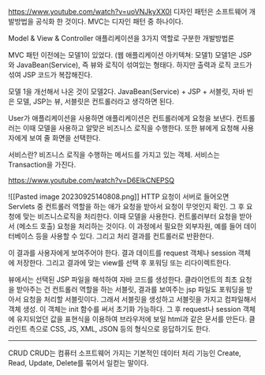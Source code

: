 https://www.youtube.com/watch?v=uoVNJkyXX0I
디자인 패턴은 소프트웨어 개발방법을 공식화 한 것이다. MVC는 디자인 패턴 중 하나이다. 



Model & View & Controller
애플리케이션을 3가지 역할로 구분한 개발방법론

MVC 패턴 이전에는 모델1이 있었다. (웹 애플리케이션 아키텍쳐: 모델1)
모델1은 JSP와 JavaBean(Service), 즉 뷰와 로직이 섞여있는 형태다. 하지만 출력과 로직 코드가 섞여 JSP 코드가 복잡해진다.

모델 1을 개선해서 나온 것이 모델2다. JavaBean(Service) + JSP + 서블릿, 자바 빈은 모델, JSP는 뷰, 서블릿은 컨트롤러라고 생각하면 된다. 

User가 애플리케이션을 사용하면 애플리케이션은 컨트롤러에게 요청을 보낸다. 컨트롤러는 이때 모델을 사용하고 알맞은 비즈니스 로직을 수행한다. 또한 뷰에게 요청해 사용자에게 보여 줄 화면을 선택한다. 

서비스란?
비즈니스 로직을 수행하는 메서드를 가지고 있는 객체.
서비스는 Transaction을 가진다.


https://www.youtube.com/watch?v=D6EIkCNEPSQ

![[Pasted image 20230925140808.png]]
HTTP 요청이 서버로 들어오면 Servlets 중 컨트롤러 역할을 하는 애가 요청을 받아서 요청이 무엇인지 확인. 그 후 요청에 맞는 비즈니스로직을 처리한다. 이때 모델을 사용한다. 컨트롤러부터 요청을 받아서 (메소드 호출) 요청을 처리하는 것이다. 이 과정에서 필요한 외부자원, 예를 들어 데이터베이스 등을 사용할 수 있다. 그리고 처리 결과를 컨트롤러로 반환한다.

이 결과를 사용자에게 보여주어야 한다. 결과 데이트를 request 객체나 session 객체에 저장한다. 그리고 결과에 맞는 view를 선택 후 포워딩 또는 리다이렉트한다. 

뷰에서는 선택된 JSP 파일을 해석하여 자바 코드를 생성한다. 클라이언트의 최초 요청을 받아주는 건 컨트롤러 역할을 하는 서블릿, 결과를 보여주는 jsp 파일도 포워딩을 받아서 요청을 처리할 서블릿이다. 그래서 서블릿을 생성하고 서블릿을 가지고 컴파일해서 객체 생성. 이 객체는 init 함수를 써서 초기화 가능하다. 그 후 request나 session 객체에 유지되었던 값을 표현식을 이용하여 브라우저에 보일 html과 같은 문서를 만든다. 클라인트 측으로 CSS, JS, XML, JSON 등의 형식으로  응답하기도 한다.


---

CRUD
CRUD는 컴퓨터 소프트웨어 가지는 기본적인 데이터 처리 기능인 Create, Read, Update, Delete를 묶어서 일컫는 말이다.